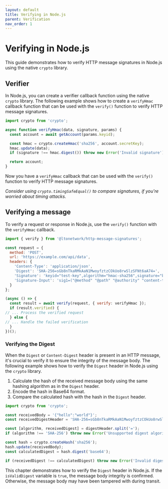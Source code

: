 ```yaml
---
layout: default
title: Verifying in Node.js
parent: Verification
nav_order: 1
---
```


# Verifying in Node.js

This guide demonstrates how to verify HTTP message signatures in Node.js using the native `crypto` library.

## Verifier

In Node.js, you can create a verifier callback function using the native `crypto` library. The following example shows
how to create a `verifyHmac` callback function that can be used with the `verify()` function to verify HTTP message
signatures.

```javascript
import crypto from 'crypto';

async function verifyHmac(data, signature, params) {
  const account = await getAccount(params.keyid);

  const hmac = crypto.createHmac('sha256', account.secretKey);
  hmac.update(data);
  if (signature !== hmac.digest()) throw new Error('Invalid signature');

  return account;
}
```

Now you have a `verifyHmac` callback that can be used with the `verify()` function to verify HTTP message signatures.

_Consider using `crypto.timingSafeEqual()` to compare signatures, if you're worried about timing attacks._

## Verifying a message

To verify a request or response in Node.js, use the `verify()` function with the `verifyHmac` callback.

```javascript
import { verify } from '@ltonetwork/http-message-signatures';

const request = {
  method: 'POST',
  url: 'https://example.com/api/data',
  headers: {
    'Content-Type': 'application/json',
    'Digest': 'SHA-256=sGb8nTkaRMkAaN1MwoyfztzCOkUo8rwSlzSFNt6aA74=',
    'Signature': 'keyid="test-key",algorithm="hmac-sha256",signature="base64encodedsignature"',
    'Signature-Input': 'sig1=("@method" "@path" "@authority" "content-type" "digest");created=1618884475'
  }
};

(async () => {
  const result = await verify(request, { verify: verifyHmac });
  if (result.verified) {
// ... Process the verified request
  } else {
// ... Handle the failed verification
  }
})();
```

### Verifying the Digest

When the `Digest` or `Content-Digest` header is present in an HTTP message, it's crucial to verify it to ensure the
integrity of the message body. The following example shows how to verify the `Digest` header in Node.js using the
`crypto` library.

1. Calculate the hash of the received message body using the same hashing algorithm as in the `Digest` header.
2. Encode the hash in Base64 format.
3. Compare the calculated hash with the hash in the `Digest` header.

```javascript
import crypto from 'crypto';

const receivedBody = '{"hello":"world"}';
const receivedDigestHeader = 'SHA-256=sGb8nTkaRMkAaN1MwoyfztzCOkUo8rwSlzSFNt6aA74=';

const [algorithm, receivedDigest] = digestHeader.split('=');
if (algorithm !== 'SHA-256') throw new Error('Unsupported digest algorithm');

const hash = crypto.createHash('sha256');
hash.update(receivedBody);
const calculatedDigest = hash.digest('base64');

if (receivedDigest !== calculatedDigest) throw new Error('Invalid digest');
```

This chapter demonstrates how to verify the `Digest` header in Node.js. If the `isValidDigest` variable is `true`, the
message body integrity is confirmed. Otherwise, the message body may have been tampered with during transit.
